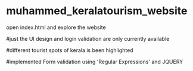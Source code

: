 # muhammed_keralatourism_website

open index.html and explore the website

#just the UI design and login validation are only currently available

#different tourist spots of kerala is been highlighted

#implemented Form validation using 'Regular Expressions' and JQUERY
